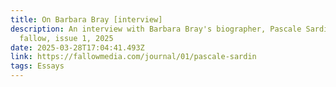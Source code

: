 ```yaml
---
title: On Barbara Bray [interview]
description: An interview with Barbara Bray's biographer, Pascale Sardin,
  fallow, issue 1, 2025
date: 2025-03-28T17:04:41.493Z
link: https://fallowmedia.com/journal/01/pascale-sardin
tags: Essays
---
```

